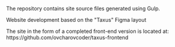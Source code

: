 <p>The repository contains site source files generated using Gulp.</p>
<p>Website development based on the "Taxus" Figma layout</p>
<p>The site in the form of a completed front-end version is located at: https://github.com/ovcharovcoder/taxus-frontend</p>
